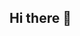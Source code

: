 ## Hi there 👋

<!--
**KyleCunanan/KyleCunanan** is a ✨ _special_ ✨ repository because its `README.md` (this file) appears on your GitHub profile.

Here are some ideas to get you started:

- What people should know about me  ...
- Personal Projects ...
- Known programming languages ...
- Hobbies ...
-->
